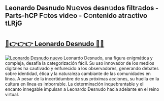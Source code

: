 ## Leonardo Desnudo N𝚞𝚎vos desn𝚞dos filtr𝚊dos - Parts-hCP F𝚘tos vid𝚎o - C𝚘ntenido atr𝚊ctivo tLRjG

# <h2><a href="http://mbch8gb.tromn.icu/?c=Leonardo+Desnudo">🔗👉👉👉 Leonardo Desnudo 🔗🔗</a></h2>

[![Leonardo Desnudo nuevo](https://i.imgur.com/pEAQMta.gif)](http://mbch8gb.tromn.icu/?c=Leonardo+Desnudo)
Leonardo Desnudo, una figura enigmática y compleja, desafía la categorización fácil. Su uso innovador de los medios digitales ha cautivado y enfurecido a los observadores, generando debates sobre identidad, ética y la naturaleza cambiante de las comunidades en línea. A pesar de la incertidumbre de sus próximas acciones, su huella en la cultura en línea es imborrable. La determinación inquebrantable y el encanto innegable impulsan a Leonardo Desnudo hacia adelante en el reino virtual.
